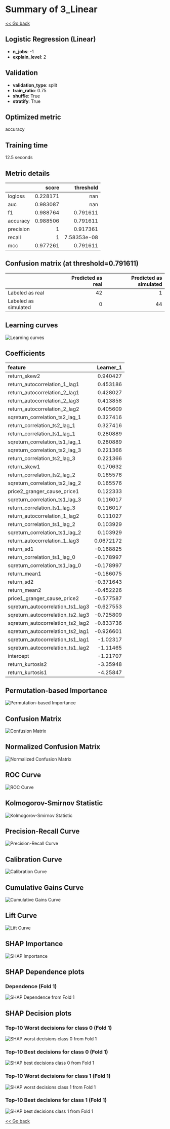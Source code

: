 # Summary of 3_Linear

[<< Go back](../README.md)


## Logistic Regression (Linear)
- **n_jobs**: -1
- **explain_level**: 2

## Validation
 - **validation_type**: split
 - **train_ratio**: 0.75
 - **shuffle**: True
 - **stratify**: True

## Optimized metric
accuracy

## Training time

12.5 seconds

## Metric details
|           |    score |     threshold |
|:----------|---------:|--------------:|
| logloss   | 0.228171 | nan           |
| auc       | 0.983087 | nan           |
| f1        | 0.988764 |   0.791611    |
| accuracy  | 0.988506 |   0.791611    |
| precision | 1        |   0.917361    |
| recall    | 1        |   7.58353e-08 |
| mcc       | 0.977261 |   0.791611    |


## Confusion matrix (at threshold=0.791611)
|                      |   Predicted as real |   Predicted as simulated |
|:---------------------|--------------------:|-------------------------:|
| Labeled as real      |                  42 |                        1 |
| Labeled as simulated |                   0 |                       44 |

## Learning curves
![Learning curves](learning_curves.png)

## Coefficients
| feature                           |   Learner_1 |
|:----------------------------------|------------:|
| return_skew2                      |   0.940427  |
| return_autocorrelation_1_lag1     |   0.453186  |
| return_autocorrelation_2_lag1     |   0.428027  |
| return_autocorrelation_2_lag3     |   0.413858  |
| return_autocorrelation_2_lag2     |   0.405609  |
| sqreturn_correlation_ts2_lag_1    |   0.327416  |
| return_correlation_ts2_lag_1      |   0.327416  |
| return_correlation_ts1_lag_1      |   0.280889  |
| sqreturn_correlation_ts1_lag_1    |   0.280889  |
| sqreturn_correlation_ts2_lag_3    |   0.221366  |
| return_correlation_ts2_lag_3      |   0.221366  |
| return_skew1                      |   0.170632  |
| return_correlation_ts2_lag_2      |   0.165576  |
| sqreturn_correlation_ts2_lag_2    |   0.165576  |
| price2_granger_cause_price1       |   0.122333  |
| sqreturn_correlation_ts1_lag_3    |   0.116017  |
| return_correlation_ts1_lag_3      |   0.116017  |
| return_autocorrelation_1_lag2     |   0.111027  |
| return_correlation_ts1_lag_2      |   0.103929  |
| sqreturn_correlation_ts1_lag_2    |   0.103929  |
| return_autocorrelation_1_lag3     |   0.0672172 |
| return_sd1                        |  -0.168825  |
| return_correlation_ts1_lag_0      |  -0.178997  |
| sqreturn_correlation_ts1_lag_0    |  -0.178997  |
| return_mean1                      |  -0.186075  |
| return_sd2                        |  -0.371643  |
| return_mean2                      |  -0.452226  |
| price1_granger_cause_price2       |  -0.577587  |
| sqreturn_autocorrelation_ts1_lag3 |  -0.627553  |
| sqreturn_autocorrelation_ts2_lag3 |  -0.725809  |
| sqreturn_autocorrelation_ts2_lag2 |  -0.833736  |
| sqreturn_autocorrelation_ts2_lag1 |  -0.926601  |
| sqreturn_autocorrelation_ts1_lag1 |  -1.02317   |
| sqreturn_autocorrelation_ts1_lag2 |  -1.11465   |
| intercept                         |  -1.21707   |
| return_kurtosis2                  |  -3.35948   |
| return_kurtosis1                  |  -4.25847   |


## Permutation-based Importance
![Permutation-based Importance](permutation_importance.png)
## Confusion Matrix

![Confusion Matrix](confusion_matrix.png)


## Normalized Confusion Matrix

![Normalized Confusion Matrix](confusion_matrix_normalized.png)


## ROC Curve

![ROC Curve](roc_curve.png)


## Kolmogorov-Smirnov Statistic

![Kolmogorov-Smirnov Statistic](ks_statistic.png)


## Precision-Recall Curve

![Precision-Recall Curve](precision_recall_curve.png)


## Calibration Curve

![Calibration Curve](calibration_curve_curve.png)


## Cumulative Gains Curve

![Cumulative Gains Curve](cumulative_gains_curve.png)


## Lift Curve

![Lift Curve](lift_curve.png)



## SHAP Importance
![SHAP Importance](shap_importance.png)

## SHAP Dependence plots

### Dependence (Fold 1)
![SHAP Dependence from Fold 1](learner_fold_0_shap_dependence.png)

## SHAP Decision plots

### Top-10 Worst decisions for class 0 (Fold 1)
![SHAP worst decisions class 0 from Fold 1](learner_fold_0_shap_class_0_worst_decisions.png)
### Top-10 Best decisions for class 0 (Fold 1)
![SHAP best decisions class 0 from Fold 1](learner_fold_0_shap_class_0_best_decisions.png)
### Top-10 Worst decisions for class 1 (Fold 1)
![SHAP worst decisions class 1 from Fold 1](learner_fold_0_shap_class_1_worst_decisions.png)
### Top-10 Best decisions for class 1 (Fold 1)
![SHAP best decisions class 1 from Fold 1](learner_fold_0_shap_class_1_best_decisions.png)

[<< Go back](../README.md)
